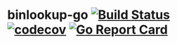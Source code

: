 # binlookup-go [![Build Status](https://travis-ci.org/0xbkt/binlookup-go.svg?branch=master)](https://travis-ci.org/0xbkt/binlookup-go) [![codecov](https://codecov.io/gh/0xbkt/binlookup-go/branch/master/graph/badge.svg)](https://codecov.io/gh/0xbkt/binlookup-go) [![Go Report Card](https://goreportcard.com/badge/github.com/0xbkt/binlookup-go)](https://goreportcard.com/report/github.com/0xbkt/binlookup-go)
